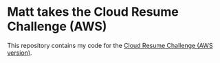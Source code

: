 # Matt takes the Cloud Resume Challenge (AWS)

This repository contains my code for the [Cloud Resume Challenge (AWS version)](https://cloudresumechallenge.dev/docs/the-challenge/aws/). 
